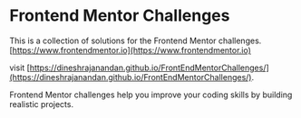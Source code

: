 # Frontend Mentor Challenges

This is a collection of solutions for the Frontend Mentor challenges.
[https://www.frontendmentor.io](https://www.frontendmentor.io)

visit [https://dineshrajanandan.github.io/FrontEndMentorChallenges/](https://dineshrajanandan.github.io/FrontEndMentorChallenges/). 

Frontend Mentor challenges help you improve your coding skills by building realistic projects. 
